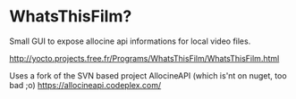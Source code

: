 WhatsThisFilm?
===========

Small GUI to expose allocine api informations for local video files.

http://yocto.projects.free.fr/Programs/WhatsThisFilm/WhatsThisFilm.html

Uses a fork of the SVN based project AllocineAPI (which is'nt on nuget, too bad ;o)
https://allocineapi.codeplex.com/

